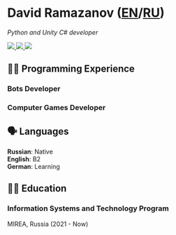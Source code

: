 # David Ramazanov ([EN](../en)/[RU](../ru))
_Python and Unity C# developer_

<div id="socials" float="left">
  <a href="mailto:wrkngskirt@gmail.com">
    <img src="https://img.shields.io/badge/Gmail-D14836?style=for-the-badge&logo=gmail&logoColor=white">
  </a>
  <a href="http://t.me/skirt_owner">
    <img src="https://img.shields.io/badge/Telegram-2CA5E0?style=for-the-badge&logo=telegram&logoColor=white">
  </a>
  <a href="https://github.com/skirt-owner">
    <img src="https://img.shields.io/badge/GitHub-100000?style=for-the-badge&logo=github&logoColor=white">
  </a>
</div>
  
## 👨‍💻 Programming Experience
### Bots Developer
### Computer Games Developer
  
## 🗣️ Languages
**Russian**: Native<br>
**English**: B2<br>
**German**: Learning

## 👨‍🎓 Education
### Information Systems and Technology Program
MIREA, Russia (2021 - Now)
  
